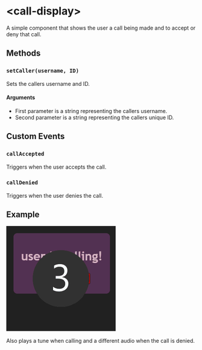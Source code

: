 # &lt;call-display&gt;

A simple component that shows the user a call being made and to accept or deny that call.

## Methods

### `setCaller(username, ID)`

Sets the callers username and ID.

#### Arguments

 - First parameter is a string representing the callers username.
 - Second parameter is a string representing the callers unique ID.

## Custom Events

### `callAccepted`

Triggers when the user accepts the call.

### `callDenied`

Triggers when the user denies the call.

## Example

![Example](./img/callDisplayGIF.gif)

Also plays a tune when calling and a different audio when the call is denied.
